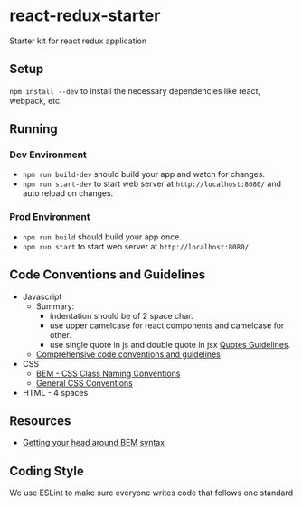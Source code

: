 # react-redux-starter

Starter kit for react redux application

## Setup

`npm install --dev` to install the necessary dependencies like react, webpack, etc.

## Running

### Dev Environment

* `npm run build-dev` should build your app and watch for changes.
* `npm run start-dev` to start web server at `http://localhost:8080/` and auto reload on changes.

### Prod Environment

* `npm run build` should build your app once.
* `npm run start` to start web server at `http://localhost:8080/`.

## Code Conventions and Guidelines

* Javascript
  * Summary:
    * indentation should be of 2 space char.
    * use upper camelcase for react components and camelcase for other.
    * use single quote in js and double quote in jsx [Quotes Guidelines][3].
  * [Comprehensive code conventions and guidelines][4]
* CSS
  * [BEM - CSS Class Naming Conventions][5]
  * [General CSS Conventions][2]
* HTML - 4 spaces

## Resources

* [Getting your head around BEM syntax][6]

[1]: http://gridle.org/documentation
[2]: https://github.com/airbnb/css
[3]: https://github.com/airbnb/javascript/tree/master/react#quotes
[4]: https://github.com/airbnb/javascript
[5]: http://getbem.com/
[6]: http://csswizardry.com/2013/01/mindbemding-getting-your-head-round-bem-syntax/

## Coding Style

We use ESLint to make sure everyone writes code that follows one standard
